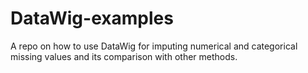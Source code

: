 # DataWig-examples
A repo on how to use DataWig for imputing numerical and categorical missing values and its comparison with other methods.
